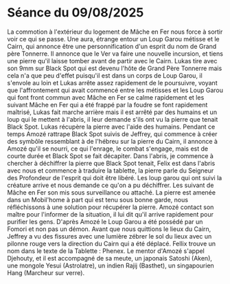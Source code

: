 # Séance du 09/08/2025
La commotion à l'extérieur du logement de Mâche en Fer nous force à sortir voir ce qui se passe. Une aura, étrange entour un Loup Garou métisse et le Cairn, qui annonce être une personnification d'un esprit du nom de Grand père Tonnerre. Il annonce que le Ver va faire une nouvelle incursion, et tiens une pierre qu'il laisse tomber avant de partir avec le Cairn. 
Lukas tire avec son 9mm sur Black Spot qui est devenu l'hôte de Grand Père Tonnerre mais cela n'a que peu d'effet puisqu'il est dans un corps de Loup Garou, il s'envole au loin et Lukas arrête assez rapidement de le poursuivre, voyant que l'affrontement qui avait commencé entre les métisses et les Loup Garou qui font front commun avec Mâche en Fer se calme rapidement et les suivant Mâche en Fer qui a été frappé par la foudre se font rapidement maîtrisé, Lukas fait marche arrière mais il est arrêté par des humains et un loup qui le mettent à l'abris, il leur demande s'ils ont vu la pierre que tenait Black Spot.
Lukas récupère la pierre avec l'aide des humains.
Pendant ce temps Amozé rattrape Black Spot suivis de Jeffrey, qui commence à créer des symbôle ressemblant à de l'hébreu sur la pierre du Cairn, il annonce à Amozé qu'il se nourri, ce qui l'enrage, le combat s'engage, mais est de courte durée et Black Spot se fait décapiter.
Dans l'abris, je commence à chercher à déchiffrer la pierre que Black Spot tenait, Felix est dans l'abris avec nous et commence à traduire la tablette, la pierre parle du Seigneur des Profondeur de l'esprit qui doit être libéré.
Les loup garou qui ont suivi la créature arrive et nous demande ce qu'on a pu déchiffrer. Les suivant de Mâche en Fer son mis sous surveillance ou attaché.
La pierre est amenée dans un Mobil'home à part qui est tenu sous bonne garde, nous réfléchissons à une solution pour récupérer la pierre.
Amozé contact son maître pour l'informer de la situation, il lui dit qu'il arrive rapidement pour purifier les gens.
D'après Amozé le Loup Garou a été possédé par un Fomori et non pas un démon.
Avant que nous quittions le lieux du Cairn, Jeffrey a vu des fissures avec une lumière zébrer le sol du lieux avec un pilonne rouge vers la direction du Cairn qui a été déplacé.
Fellix trouve un nom dans le texte de la Tablette : Phenex.
Le mentor d'Amozé s'appel Djehouty, et il est accompagné de sa meute, un japonais Satoshi (Aken), une mongole Yesui (Astrolatre), un indien Rajij (Basthet), un singapourien Hang (Marcheur sur verre).